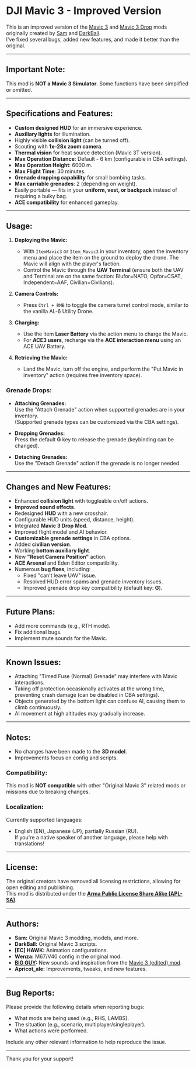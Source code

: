 # DJI Mavic 3 - Improved Version

This is an improved version of the [Mavic 3](https://steamcommunity.com/sharedfiles/filedetails/?id=3112310403) and [Mavic 3 Drop](https://steamcommunity.com/sharedfiles/filedetails/?id=3112312230) mods originally created by [Sam](https://steamcommunity.com/profiles/76561198126061865) and [DarkBall](https://steamcommunity.com/id/DarkBall1).  
I've fixed several bugs, added new features, and made it better than the original.

---

## Important Note:  
This mod is **NOT a Mavic 3 Simulator**. Some functions have been simplified or omitted.

---

## Specifications and Features:
- **Custom designed HUD** for an immersive experience.
- **Auxiliary lights** for illumination.
- Highly visible **collision light** (can be turned off).
- Scouting with **1x–28x zoom camera**.
- **Thermal vision** for heat source detection (Mavic 3T version).
- **Max Operation Distance**: Default - 6 km (configurable in CBA settings).  
- **Max Operation Height**: 6000 m.  
- **Max Flight Time**: 30 minutes.  
- **Grenade dropping capability** for small bombing tasks.  
- **Max carriable grenades**: 2 (depending on weight).  
- Easily portable — fits in your **uniform, vest, or backpack** instead of requiring a bulky bag.  
- **ACE compatibility** for enhanced gameplay.

---

## Usage:
1. **Deploying the Mavic:**
   - With `ItemMavic3` or `Item_Mavic3` in your inventory, open the inventory menu and place the item on the ground to deploy the drone. The Mavic will align with the player's faction.
   - Control the Mavic through the **UAV Terminal** (ensure both the UAV and Terminal are on the same faction: Blufor=NATO, Opfor=CSAT, Independent=AAF, Civilian=Civilians).

2. **Camera Controls:**
   - Press `Ctrl + RMB` to toggle the camera turret control mode, similar to the vanilla AL-6 Utility Drone.

3. **Charging:**
   - Use the item **Laser Battery** via the action menu to charge the Mavic.  
   - For **ACE3 users**, recharge via the **ACE interaction menu** using an ACE UAV Battery.

4. **Retrieving the Mavic:**
   - Land the Mavic, turn off the engine, and perform the "Put Mavic in inventory" action (requires free inventory space).

### Grenade Drops:
- **Attaching Grenades:**  
  Use the "Attach Grenade" action when supported grenades are in your inventory.  
  (Supported grenade types can be customized via the CBA settings).  

- **Dropping Grenades:**  
  Press the default **G** key to release the grenade (keybinding can be changed).

- **Detaching Grenades:**  
  Use the "Detach Grenade" action if the grenade is no longer needed.

---

## Changes and New Features:
- Enhanced **collision light** with toggleable on/off actions.  
- **Improved sound effects**.  
- Redesigned **HUD** with a new crosshair.  
- Configurable HUD units (speed, distance, height).  
- Integrated **Mavic 3 Drop Mod**.  
- Improved flight model and AI behavior.  
- **Customizable grenade settings** in CBA options.  
- Added **civilian version**.  
- Working **bottom auxiliary light**.  
- New **"Reset Camera Position"** action.  
- **ACE Arsenal** and Eden Editor compatibility.  
- Numerous **bug fixes**, including:  
  - Fixed "can't leave UAV" issue.  
  - Resolved HUD error spams and grenade inventory issues.  
  - Improved grenade drop key compatibility (default key: **G**).  

---

## Future Plans:
- Add more commands (e.g., RTH mode).  
- Fix additional bugs.  
- Implement mute sounds for the Mavic.

---

## Known Issues:
- Attaching "Timed Fuse (Normal) Grenade" may interfere with Mavic interactions.  
- Taking off protection occasionally activates at the wrong time, preventing crash damage (can be disabled in CBA settings).  
- Objects generated by the bottom light can confuse AI, causing them to climb continuously.  
- AI movement at high altitudes may gradually increase.

---

## Notes:
- No changes have been made to the **3D model**.  
- Improvements focus on config and scripts.  

### Compatibility:
This mod is **NOT compatible** with other "Original Mavic 3" related mods or missions due to breaking changes.  

### Localization:
Currently supported languages:  
- English (EN), Japanese (JP), partially Russian (RU).  
If you're a native speaker of another language, please help with translations!

---

## License:
The original creators have removed all licensing restrictions, allowing for open editing and publishing.  
This mod is distributed under the **[Arma Public License Share Alike (APL-SA)](https://www.bohemia.net/community/licenses/arma-public-license-share-alike)**.

---

## Authors:
- **Sam:** Original Mavic 3 modding, models, and more.  
- **DarkBall:** Original Mavic 3 scripts.  
- **[EC] HAWK:** Animation configurations.  
- **Wenza:** M67/V40 config in the original mod.  
- **[BIG GUY](https://steamcommunity.com/profiles/76561198376963860):** New sounds and inspiration from the [Mavic 3 (edited) mod](https://steamcommunity.com/sharedfiles/filedetails/?id=3312724922).  
- **Apricot_ale:** Improvements, tweaks, and new features.

---

## Bug Reports:
Please provide the following details when reporting bugs:
- What mods are being used (e.g., RHS, LAMBS).  
- The situation (e.g., scenario, multiplayer/singleplayer).  
- What actions were performed.  

Include any other relevant information to help reproduce the issue.

---

Thank you for your support!
